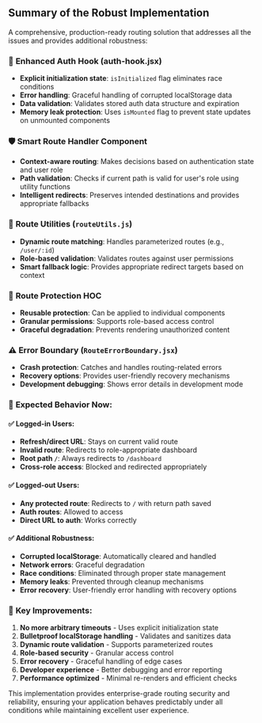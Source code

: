 ## Summary of the Robust Implementation

A comprehensive, production-ready routing solution that addresses all the issues and provides additional robustness:

### 🔧 **Enhanced Auth Hook (auth-hook.jsx)**

-   **Explicit initialization state**: `isInitialized` flag eliminates race conditions
-   **Error handling**: Graceful handling of corrupted localStorage data
-   **Data validation**: Validates stored auth data structure and expiration
-   **Memory leak protection**: Uses `isMounted` flag to prevent state updates on unmounted components

### 🛡️ **Smart Route Handler Component**

-   **Context-aware routing**: Makes decisions based on authentication state and user role
-   **Path validation**: Checks if current path is valid for user's role using utility functions
-   **Intelligent redirects**: Preserves intended destinations and provides appropriate fallbacks

### 🧭 **Route Utilities (`routeUtils.js`)**

-   **Dynamic route matching**: Handles parameterized routes (e.g., `/user/:id`)
-   **Role-based validation**: Validates routes against user permissions
-   **Smart fallback logic**: Provides appropriate redirect targets based on context

### 🚫 **Route Protection HOC**

-   **Reusable protection**: Can be applied to individual components
-   **Granular permissions**: Supports role-based access control
-   **Graceful degradation**: Prevents rendering unauthorized content

### ⚠️ **Error Boundary (`RouteErrorBoundary.jsx`)**

-   **Crash protection**: Catches and handles routing-related errors
-   **Recovery options**: Provides user-friendly recovery mechanisms
-   **Development debugging**: Shows error details in development mode

### 📍 **Expected Behavior Now:**

#### ✅ **Logged-in Users:**

-   **Refresh/direct URL**: Stays on current valid route
-   **Invalid route**: Redirects to role-appropriate dashboard
-   **Root path `/`**: Always redirects to `/dashboard`
-   **Cross-role access**: Blocked and redirected appropriately

#### ✅ **Logged-out Users:**

-   **Any protected route**: Redirects to `/` with return path saved
-   **Auth routes**: Allowed to access
-   **Direct URL to auth**: Works correctly

#### ✅ **Additional Robustness:**

-   **Corrupted localStorage**: Automatically cleared and handled
-   **Network errors**: Graceful degradation
-   **Race conditions**: Eliminated through proper state management
-   **Memory leaks**: Prevented through cleanup mechanisms
-   **Error recovery**: User-friendly error handling with recovery options

### 🎯 **Key Improvements:**

1. **No more arbitrary timeouts** - Uses explicit initialization state
2. **Bulletproof localStorage handling** - Validates and sanitizes data
3. **Dynamic route validation** - Supports parameterized routes
4. **Role-based security** - Granular access control
5. **Error recovery** - Graceful handling of edge cases
6. **Developer experience** - Better debugging and error reporting
7. **Performance optimized** - Minimal re-renders and efficient checks

This implementation provides enterprise-grade routing security and reliability, ensuring your application behaves predictably under all conditions while maintaining excellent user experience.
